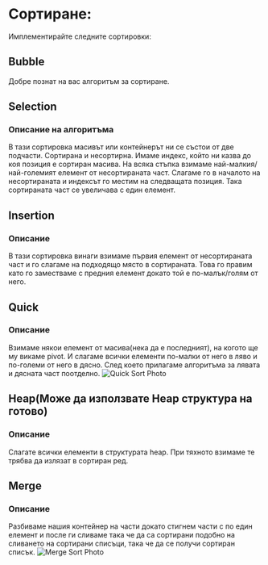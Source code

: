 # Сортиране:
Имплементирайте следните сортировки:
## Bubble
Добре познат на вас алгоритъм за сортиране.
## Selection
### Описание на алгоритъма
В тази сортировка масивът или контейнерът ни се състои от две подчасти. Сортирана и несортирна. Имаме индекс, който ни казва до коя позиция е сортиран масива. На всяка стъпка взимаме най-малкия/най-големият елемент от несортираната част. Слагаме го в началото на несортираната и индексът го местим на следващата позиция. Така сортираната част се увеличава с един елемент.
## Insertion
### Описание
В тази сортировка винаги взимаме първия елемент от несортираната част и го слагаме на подходящо място в сортираната. Това го правим като го заместваме с предния елемент докато той е по-малък/голям от него.
## Quick
### Описание
Взимаме някои елемент от масива(нека да е последният), на когото ще му викаме pivot. И слагаме всички елементи по-малки от него в ляво и по-големи от него в дясно. След което прилагаме алгоритъма за лявата и дясната част поотделно.
![Quick Sort Photo](https://www.geeksforgeeks.org/wp-content/uploads/gq/2014/01/QuickSort2.png)
## Heap(Може да използвате Heap структура на готово)
### Описание
Слагате всички елементи в структурата heap. При тяхното взимаме те трябва да излязат в сортиран ред.
## Merge
### Описание
Разбиваме нашия контейнер на части докато стигнем части с по един елемент и после ги сливаме така че да са сортирани подобно на сливането на сортирани списъци, така че да се получи сортиран списък.
![Merge Sort Photo](https://media.geeksforgeeks.org/wp-content/cdn-uploads/Merge-Sort-Tutorial.png)

